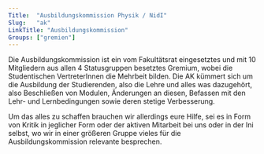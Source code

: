 ```yaml
---
Title:	"Ausbildungskommission Physik / NidI"
Slug:	"ak"
LinkTitle: "Ausbildungskommission"
Groups:	["gremien"]
---
```


Die Ausbildungskommission ist ein vom Fakultätsrat eingesetztes und mit 10 Mitgliedern aus allen 4 Statusgruppen besetztes Gremium, wobei die Studentischen VertreterInnen die Mehrbeit bilden. Die AK kümmert sich um die Ausbildung der Studierenden, also die Lehre und alles was dazugehört, also Beschließen von Modulen, Änderungen an diesen, Befassen mit den Lehr- und Lernbedingungen sowie deren stetige Verbesserung.

Um das alles zu schaffen brauchen wir allerdings eure Hilfe, sei es in Form von Kritik in jeglicher Form oder der aktiven Mitarbeit bei uns oder in der Ini selbst, wo wir in einer größeren Gruppe vieles für die Ausbildungskommission relevante besprechen.
